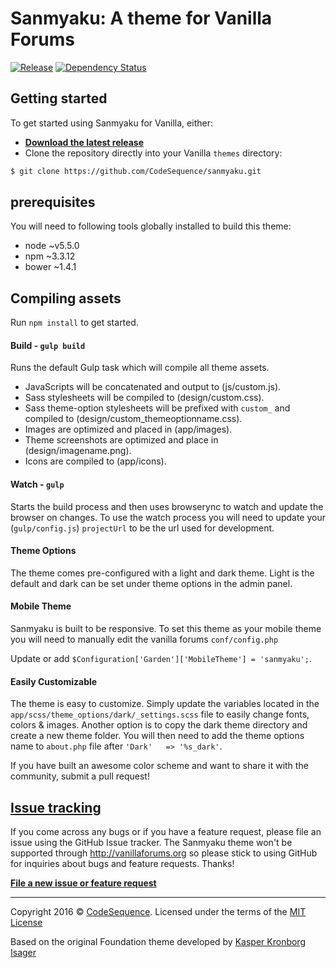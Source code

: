 # Sanmyaku: A theme for Vanilla Forums

[![Release](http://img.shields.io/github/release/codesequence/sanmyaku.svg)](https://github.com/codesequence/sanmyaku/releases) [![Dependency Status](https://gemnasium.com/CodeSequence/sanmyaku.svg)](https://gemnasium.com/CodeSequence/sanmyaku)

## Getting started

To get started using Sanmyaku for Vanilla, either:

* [__Download the latest release__](https://github.com/codesequence/sanmyaku/releases)
* Clone the repository directly into your Vanilla `themes` directory:

```sh
$ git clone https://github.com/CodeSequence/sanmyaku.git
```
## prerequisites
You will need to following tools globally installed to build this theme:

* node  ~v5.5.0
* npm   ~3.3.12
* bower ~1.4.1

## Compiling assets

Run `npm install` to get started.

#### Build - `gulp build`
Runs the default Gulp task which will compile all theme assets.
* JavaScripts will be concatenated and output to (js/custom.js).
* Sass stylesheets will be compiled to (design/custom.css).
* Sass theme-option stylesheets will be prefixed with `custom_` and compiled to (design/custom_themeoptionname.css).
* Images are optimized and placed in (app/images).
* Theme screenshots are optimized and place in (design/imagename.png).
* Icons are compiled to (app/icons).


#### Watch - `gulp`
Starts the build process and then uses browserync to watch and update the browser on changes.
To use the watch process you will need to update your (`gulp/config.js`) `projectUrl` to be the url used for development.

#### Theme Options
The theme comes pre-configured with a light and dark theme. Light is the default and dark can be set under theme options in the admin panel.

#### Mobile Theme
Sanmyaku is built to be responsive. To set this theme as your mobile theme you will need to manually edit the vanilla forums `conf/config.php`

Update or add `$Configuration['Garden']['MobileTheme'] = 'sanmyaku';`.

#### Easily Customizable
The theme is easy to customize. Simply update the variables located in the  `app/scss/theme_options/dark/_settings.scss` file to easily change fonts, colors & images. Another option is to copy the dark theme directory and create a new theme folder. You will then need to add the theme options name to `about.php` file after `'Dark'   => '%s_dark'`.

If you have built an awesome color scheme and want to share it with the community, submit a pull request!

## [Issue tracking](https://github.com/codesequence/sanmyaku/issues)

If you come across any bugs or if you have a feature request, please file an issue using the GitHub Issue tracker. The Sanmyaku theme won't be supported through http://vanillaforums.org so please stick to using GitHub for inquiries about bugs and feature requests. Thanks!

[__File a new issue or feature request__](https://github.com/codesequence/sanmyaku/issues/new)

---
Copyright 2016 © [CodeSequence](https://github.com/codesequence). Licensed under the terms of the [MIT License](LICENSE.md)

Based on the original Foundation theme developed by [Kasper Kronborg Isager](http://kasperisager.github.io)
